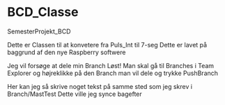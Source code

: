 # BCD_Classe
SemesterProjekt_BCD

Dette er Classen til at konvetere fra Puls_Int til 7-seg
Dette er lavet på baggrund af den nye Raspberry softwere

Jeg vil forsøge at dele min Branch 
	Løst! Man skal gå til Branches i Team Explorer og højreklikke på den Branch man vil dele og trykke PushBranch 

Her kan jeg så skrive noget tekst på samme sted som jeg skrev i Branch/MastTest
Dette ville jeg synce bagefter

